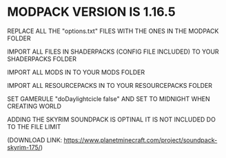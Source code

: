 # MODPACK VERSION IS 1.16.5
REPLACE ALL THE "options.txt" FILES WITH THE ONES IN THE MODPACK FOLDER

IMPORT ALL FILES IN SHADERPACKS (CONFIG FILE INCLUDED) TO YOUR SHADERPACKS FOLDER

IMPORT ALL MODS IN TO YOUR MODS FOLDER

IMPORT ALL RESOURCEPACKS IN TO YOUR RESOURCEPACKS FOLDER

SET GAMERULE "doDaylightcicle false" AND SET TO MIDNIGHT WHEN CREATING WORLD

ADDING THE SKYRIM SOUNDPACK IS OPTINAL IT IS NOT INCLUDED DO TO THE FILE LIMIT 

(DOWNLOAD LINK: https://www.planetminecraft.com/project/soundpack-skyrim-175/)
